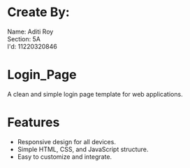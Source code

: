 # Create By:
Name: Aditi Roy <br>
Section: 5A <br>
I'd: 11220320846

# Login_Page
A clean and simple login page template for web applications.

# Features
- Responsive design for all devices.
- Simple HTML, CSS, and JavaScript structure.
- Easy to customize and integrate.
